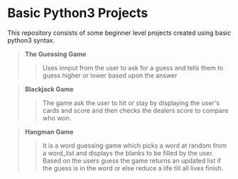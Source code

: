 # Basic Python3 Projects
This repository consists of some beginner level projects created using basic python3 syntax.

> **The Guessing Game**
>> Uses innput from the user to ask for a guess and tells them to guess higher or lower based upon the answer

> **Blackjack Game**
>> The game ask the user to hit or stay by displaying the user's cards and score and then checks the dealers score to compare who won.

> **Hangman Game**
>> It is a word guessing game which picks a word at random from a word_list and displays the blanks to be filled by the user. Based on the users guess the game returns an updated list if the guess is in the word or else reduce a life till all lives finish.
